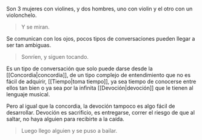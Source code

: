 Son 3 mujeres con violines, y dos hombres, uno con violin y el otro con un violonchelo. 

> Y se miran.

Se comunican con los ojos, pocos tipos de conversaciones pueden llegar a ser tan ambiguas. 

> Sonríen, y siguen tocando.

Es un tipo de conversación que solo puede darse desde la [[Concordia|concordia]], de un tipo complejo de entendimiento que no es fácil de adquirir, [[Tiempo|toma tiempo]], ya sea tiempo de conocerse entre ellos tan bien o  ya sea por la infinita [[Devoción|devoción]] que le tienen al lenguaje musical. 

Pero al igual que la concordia, la devoción tampoco es algo fácil de desarrollar. Devoción es sacrificio, es entregarse, correr el riesgo de que al saltar, no haya alguien para recibirte a la caída. 

> Luego llego alguien y se puso a bailar.

